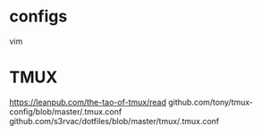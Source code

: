 # configs
vim

# TMUX
https://leanpub.com/the-tao-of-tmux/read
github.com/tony/tmux-config/blob/master/.tmux.conf
github.com/s3rvac/dotfiles/blob/master/tmux/.tmux.conf
